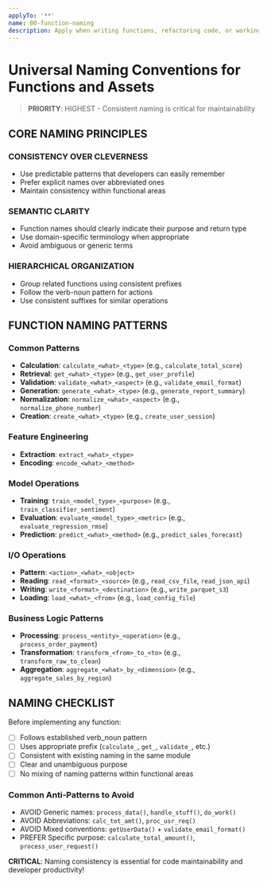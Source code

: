 ```yaml
---
applyTo: '**'
name: 00-function-naming
description: Apply when writing functions, refactoring code, or working on naming conventions across the codebase
---
```


# Universal Naming Conventions for Functions and Assets

> **PRIORITY**: HIGHEST - Consistent naming is critical for maintainability

## **CORE NAMING PRINCIPLES**

### **CONSISTENCY OVER CLEVERNESS**

- Use predictable patterns that developers can easily remember
- Prefer explicit names over abbreviated ones
- Maintain consistency within functional areas

### **SEMANTIC CLARITY**

- Function names should clearly indicate their purpose and return type
- Use domain-specific terminology when appropriate
- Avoid ambiguous or generic terms

### **HIERARCHICAL ORGANIZATION**

- Group related functions using consistent prefixes
- Follow the verb-noun pattern for actions
- Use consistent suffixes for similar operations

## **FUNCTION NAMING PATTERNS**

### **Common Patterns**

- **Calculation**: `calculate_<what>_<type>` (e.g., `calculate_total_score`)
- **Retrieval**: `get_<what>_<type>` (e.g., `get_user_profile`)
- **Validation**: `validate_<what>_<aspect>` (e.g., `validate_email_format`)
- **Generation**: `generate_<what>_<type>` (e.g., `generate_report_summary`)
- **Normalization**: `normalize_<what>_<aspect>` (e.g., `normalize_phone_number`)
- **Creation**: `create_<what>_<type>` (e.g., `create_user_session`)

### **Feature Engineering**

- **Extraction**: `extract_<what>_<type>`
- **Encoding**: `encode_<what>_<method>`

### **Model Operations**

- **Training**: `train_<model_type>_<purpose>` (e.g., `train_classifier_sentiment`)
- **Evaluation**: `evaluate_<model_type>_<metric>` (e.g., `evaluate_regression_rmse`)
- **Prediction**: `predict_<what>_<method>` (e.g., `predict_sales_forecast`)

### **I/O Operations**

- **Pattern**: `<action>_<what>_<object>`
- **Reading**: `read_<format>_<source>` (e.g., `read_csv_file`, `read_json_api`)
- **Writing**: `write_<format>_<destination>` (e.g., `write_parquet_s3`)
- **Loading**: `load_<what>_<from>` (e.g., `load_config_file`)

### **Business Logic Patterns**

- **Processing**: `process_<entity>_<operation>` (e.g., `process_order_payment`)
- **Transformation**: `transform_<from>_to_<to>` (e.g., `transform_raw_to_clean`)
- **Aggregation**: `aggregate_<what>_by_<dimension>` (e.g., `aggregate_sales_by_region`)

## **NAMING CHECKLIST**

Before implementing any function:

- [ ] Follows established verb_noun pattern
- [ ] Uses appropriate prefix (`calculate_`, `get_`, `validate_`, etc.)
- [ ] Consistent with existing naming in the same module
- [ ] Clear and unambiguous purpose
- [ ] No mixing of naming patterns within functional areas

### **Common Anti-Patterns to Avoid**

- AVOID Generic names: `process_data()`, `handle_stuff()`, `do_work()`
- AVOID Abbreviations: `calc_tot_amt()`, `proc_usr_req()`
- AVOID Mixed conventions: `getUserData()` + `validate_email_format()`
- PREFER Specific purpose: `calculate_total_amount()`, `process_user_request()`

**CRITICAL**: Naming consistency is essential for code maintainability and developer productivity!
